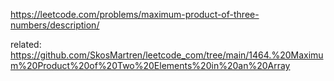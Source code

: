 https://leetcode.com/problems/maximum-product-of-three-numbers/description/

related: https://github.com/SkosMartren/leetcode_com/tree/main/1464.%20Maximum%20Product%20of%20Two%20Elements%20in%20an%20Array
